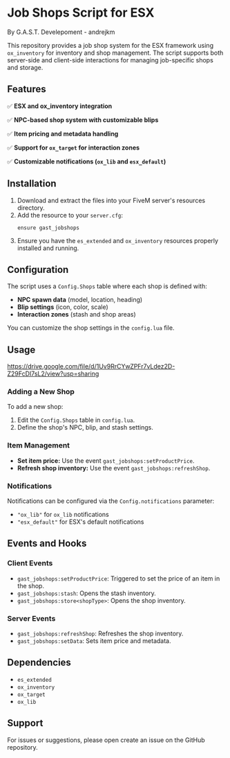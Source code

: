# Job Shops Script for ESX
By G.A.S.T. Develepoment - andrejkm

This repository provides a job shop system for the ESX framework using `ox_inventory` for inventory and shop management. The script supports both server-side and client-side interactions for managing job-specific shops and storage.

## Features
✅ **ESX and ox_inventory integration**

✅ **NPC-based shop system with customizable blips**

✅ **Item pricing and metadata handling**

✅ **Support for `ox_target` for interaction zones**

✅ **Customizable notifications (`ox_lib` and `esx_default`)**

## Installation
1. Download and extract the files into your FiveM server's resources directory.
2. Add the resource to your `server.cfg`:
   ```plaintext
   ensure gast_jobshops
   ```
3. Ensure you have the `es_extended` and `ox_inventory` resources properly installed and running.

## Configuration
The script uses a `Config.Shops` table where each shop is defined with:
- **NPC spawn data** (model, location, heading)
- **Blip settings** (icon, color, scale)
- **Interaction zones** (stash and shop areas)

You can customize the shop settings in the `config.lua` file.

## Usage

https://drive.google.com/file/d/1Uv9RrCYwZPFr7vLdez2D-Z29FcDI7sL2/view?usp=sharing

### Adding a New Shop
To add a new shop:
1. Edit the `Config.Shops` table in `config.lua`.
2. Define the shop's NPC, blip, and stash settings.

### Item Management
- **Set item price:** Use the event `gast_jobshops:setProductPrice`.
- **Refresh shop inventory:** Use the event `gast_jobshops:refreshShop`.

### Notifications
Notifications can be configured via the `Config.notifications` parameter:
- `"ox_lib"` for `ox_lib` notifications
- `"esx_default"` for ESX's default notifications

## Events and Hooks
### Client Events
- `gast_jobshops:setProductPrice`: Triggered to set the price of an item in the shop.
- `gast_jobshops:stash`: Opens the stash inventory.
- `gast_jobshops:store<shopType>`: Opens the shop inventory.

### Server Events
- `gast_jobshops:refreshShop`: Refreshes the shop inventory.
- `gast_jobshops:setData`: Sets item price and metadata.

## Dependencies
- `es_extended`
- `ox_inventory`
- `ox_target`
- `ox_lib`

## Support
For issues or suggestions, please open create an issue on the GitHub repository.

